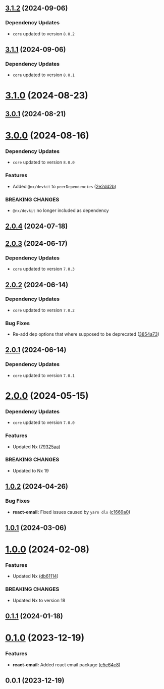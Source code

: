  
## [3.1.2](https://github.com/tripss/nx-extend/compare/react-email@3.1.1...react-email@3.1.2) (2024-09-06)

### Dependency Updates

* `core` updated to version `8.0.2`


## [3.1.1](https://github.com/tripss/nx-extend/compare/react-email@3.1.0...react-email@3.1.1) (2024-09-06)

### Dependency Updates

* `core` updated to version `8.0.1`


# [3.1.0](https://github.com/tripss/nx-extend/compare/react-email@3.0.1...react-email@3.1.0) (2024-08-23)



## [3.0.1](https://github.com/tripss/nx-extend/compare/react-email@3.0.0...react-email@3.0.1) (2024-08-21)



# [3.0.0](https://github.com/TriPSs/nx-extend/compare/react-email@2.0.4...react-email@3.0.0) (2024-08-16)

### Dependency Updates

* `core` updated to version `8.0.0`

### Features

* Added `@nx/devkit` to `peerDependencies` ([2e2dd2b](https://github.com/TriPSs/nx-extend/commit/2e2dd2b997699f9d949b84cd8e96674b43725e56))


### BREAKING CHANGES

* `@nx/devkit` no longer included as dependency



## [2.0.4](https://github.com/TriPSs/nx-extend/compare/react-email@2.0.3...react-email@2.0.4) (2024-07-18)



## [2.0.3](https://github.com/TriPSs/nx-extend/compare/react-email@2.0.2...react-email@2.0.3) (2024-06-17)

### Dependency Updates

* `core` updated to version `7.0.3`


## [2.0.2](https://github.com/TriPSs/nx-extend/compare/react-email@2.0.1...react-email@2.0.2) (2024-06-14)

### Dependency Updates

* `core` updated to version `7.0.2`

### Bug Fixes

* Re-add dep options that where supposed to be deprecated ([3854a73](https://github.com/TriPSs/nx-extend/commit/3854a73f3ba70453cf1cf7c8c82122eb17364bb8))



## [2.0.1](https://github.com/TriPSs/nx-extend/compare/react-email@2.0.0...react-email@2.0.1) (2024-06-14)

### Dependency Updates

* `core` updated to version `7.0.1`


# [2.0.0](https://github.com/TriPSs/nx-extend/compare/react-email@1.0.2...react-email@2.0.0) (2024-05-15)

### Dependency Updates

* `core` updated to version `7.0.0`

### Features

* Updated Nx ([79325aa](https://github.com/TriPSs/nx-extend/commit/79325aa06e0251f45dbf295f6c19fc417a301fc7))


### BREAKING CHANGES

* Updated to Nx 19



## [1.0.2](https://github.com/TriPSs/nx-extend/compare/react-email@1.0.1...react-email@1.0.2) (2024-04-26)


### Bug Fixes

* **react-email:** Fixed issues caused by `yarn dlx` ([c1669a0](https://github.com/TriPSs/nx-extend/commit/c1669a0c5b081fa0507ec40f0aa8f1dfc47d79c6))



## [1.0.1](https://github.com/TriPSs/nx-extend/compare/react-email@1.0.0...react-email@1.0.1) (2024-03-06)



# [1.0.0](https://github.com/TriPSs/nx-extend/compare/react-email@0.1.1...react-email@1.0.0) (2024-02-08)


### Features

* Updated Nx ([db61114](https://github.com/TriPSs/nx-extend/commit/db61114abc4991ae0e66ade0660b2baee76263f0))


### BREAKING CHANGES

* Updated Nx to version 18



## [0.1.1](https://github.com/TriPSs/nx-extend/compare/react-email@0.1.0...react-email@0.1.1) (2024-01-18)



# [0.1.0](https://github.com/TriPSs/nx-extend/compare/react-email@0.0.1...react-email@0.1.0) (2023-12-19)


### Features

* **react-email:** Added react email package ([e5e64c8](https://github.com/TriPSs/nx-extend/commit/e5e64c8ce600176b5d40b6c5e6f11affb8349169))



## 0.0.1 (2023-12-19)
